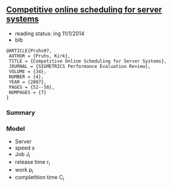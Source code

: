 ## [Competitive online scheduling for server systems](http://dl.acm.org/citation.cfm?id=1243411)

- reading status: ing 11/1/2014
- bib
```
@ARTICLE{Pruhs07,
 AUTHOR = {Pruhs, Kirk},
 TITLE = {Competitive Online Scheduling for Server Systems},
 JOURNAL = {SIGMETRICS Performance Evaluation Review},
 VOLUME = {34},
 NUMBER = {4},
 YEAR = {2007},
 PAGES = {52--58},
 NUMPAGES = {7}
} 
```

### Summary


### Model
- Server
 - speed s
- Job J<sub>i</sub>
 - release time r<sub>i</sub>
 - work p<sub>i</sub>
 - completition time C<sub>i</sub>
 
